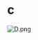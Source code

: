 # c

![D.png](https://github.com/Tan12d/Oracle-Database-Problems/assets/100254217/28d17137-efd1-44d5-9326-34858b55f09b)
